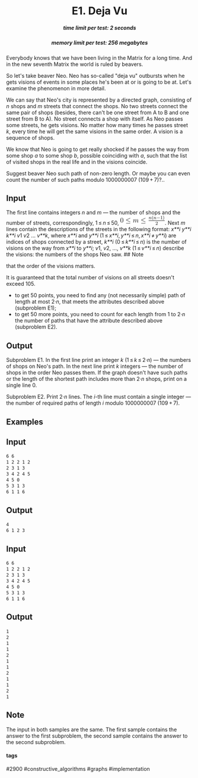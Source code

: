 <h1 style='text-align: center;'> E1. Deja Vu</h1>

<h5 style='text-align: center;'>time limit per test: 2 seconds</h5>
<h5 style='text-align: center;'>memory limit per test: 256 megabytes</h5>

Everybody knows that we have been living in the Matrix for a long time. And in the new seventh Matrix the world is ruled by beavers.

So let's take beaver Neo. Neo has so-called "deja vu" outbursts when he gets visions of events in some places he's been at or is going to be at. Let's examine the phenomenon in more detail.

We can say that Neo's city is represented by a directed graph, consisting of *n* shops and *m* streets that connect the shops. No two streets connect the same pair of shops (besides, there can't be one street from A to B and one street from B to A). No street connects a shop with itself. As Neo passes some streets, he gets visions. No matter how many times he passes street *k*, every time he will get the same visions in the same order. A vision is a sequence of shops.

We know that Neo is going to get really shocked if he passes the way from some shop *a* to some shop *b*, possible coinciding with *a*, such that the list of visited shops in the real life and in the visions coincide.

Suggest beaver Neo such path of non-zero length. Or maybe you can even count the number of such paths modulo 1000000007 (109 + 7)?..

## Input

The first line contains integers *n* and *m* — the number of shops and the number of streets, correspondingly, 1 ≤ *n* ≤ 50, ![](images/8ea7e8d4963d7e2e692b960f3208e1550d376981.png). Next *m* lines contain the descriptions of the streets in the following format: *x**i* *y**i* *k**i* *v*1 *v*2 ... *v**k*, where *x**i* and *y**i* (1 ≤ *x**i*, *y**i* ≤ *n*, *x**i* ≠ *y**i*) are indices of shops connected by a street, *k**i* (0 ≤ *k**i* ≤ *n*) is the number of visions on the way from *x**i* to *y**i*; *v*1, *v*2, ..., *v**k* (1 ≤ *v**i* ≤ *n*) describe the visions: the numbers of the shops Neo saw. ## Note

 that the order of the visions matters.

It is guaranteed that the total number of visions on all streets doesn't exceed 105.

* to get 50 points, you need to find any (not necessarily simple) path of length at most 2·*n*, that meets the attributes described above (subproblem E1);
* to get 50 more points, you need to count for each length from 1 to 2·*n* the number of paths that have the attribute described above (subproblem E2).
## Output

Subproblem E1. In the first line print an integer *k* (1 ≤ *k* ≤ 2·*n*) — the numbers of shops on Neo's path. In the next line print *k* integers — the number of shops in the order Neo passes them. If the graph doesn't have such paths or the length of the shortest path includes more than 2·*n* shops, print on a single line 0.

Subproblem E2. Print 2·*n* lines. The *i*-th line must contain a single integer — the number of required paths of length *i* modulo 1000000007 (109 + 7).

## Examples

## Input


```
6 6  
1 2 2 1 2  
2 3 1 3  
3 4 2 4 5  
4 5 0  
5 3 1 3  
6 1 1 6  

```
## Output


```
4  
6 1 2 3  

```
## Input


```
6 6  
1 2 2 1 2  
2 3 1 3  
3 4 2 4 5  
4 5 0  
5 3 1 3  
6 1 1 6  

```
## Output


```
1  
2  
1  
1  
2  
1  
1  
2  
1  
1  
2  
1
```
## Note

The input in both samples are the same. The first sample contains the answer to the first subproblem, the second sample contains the answer to the second subproblem.



#### tags 

#2900 #constructive_algorithms #graphs #implementation 
